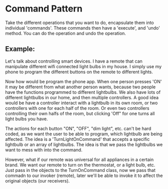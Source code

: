 # Command Pattern

Take the different operations that you want to do, encapsulate them into individual 'commands'. These commands then have a 'execute', and 'undo' method. You can do the operation and undo the operation.

## Example:
Let's talk about controlling smart devices. I have a remote that can manipulate different wifi connected
light bulbs in my house. I simply use my phone to program the different buttons on the remote to 
different lights.

Now how would be program the phone app. When one person presses 'ON' it may be different from what another 
person wants, because two people have the functions programmed to different lightbulbs. We also have lots of 
different lightbulbs in our home, and then multiple controllers. A good idea would be have a controller interact with a lightbulb in its own room, or two controllers with one for
each half of the room. Or even two controllers controlling their own halfs of the room, but clicking 'Off" for one turns all light bulbs you have.

The actions for each button "ON", "OFF", "dim light", etc. can't be hard coded, as we want the user to 
be able to program, which lightbulb are being affected. The idea is a 'TurnLightOnCommand' that 
accepts a specific lightbulb or an array of lightbulbs. The idea is that we pass the lightbulbs we want to mess with into the command. 

However, what if our remote was universal for all appliances in a certain brand. We want our remote to 
turn on the thermostat, or a light bulb, etc. Just pass in the objects to the TurnOnCommand class, now we pass that 
commadn to our invoker (remote), later we'll be able to invoke it to affect the original objects (our receivers).